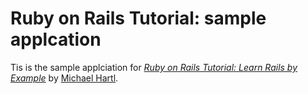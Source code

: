 # Ruby on Rails Tutorial: sample applcation 

Tis is the sample applciation for 
[*Ruby on Rails Tutorial: Learn Rails by Example*](http://railstutorial.org/)
by [Michael Hartl](http://michaelhartl.com/).
